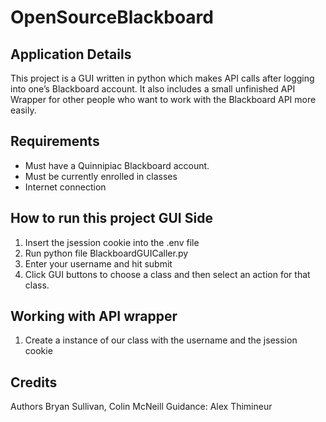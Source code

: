 # OpenSourceBlackboard

## Application Details
This project is a GUI written in python which makes API calls after logging into one’s Blackboard account. It also includes a small unfinished API Wrapper for other people who want to work with the Blackboard API more easily.

## Requirements
* Must have a Quinnipiac Blackboard account. 
* Must be currently enrolled in classes
* Internet connection

## How to run this project GUI Side
1. Insert the jsession cookie into the .env file
2. Run python file BlackboardGUICaller.py
3. Enter your username and hit submit
3. Click GUI buttons to choose a class and then select an action for that class.

## Working with API wrapper
1. Create a instance of our class with the username and the jsession cookie 

## Credits
Authors Bryan Sullivan, Colin McNeill
Guidance: Alex Thimineur
